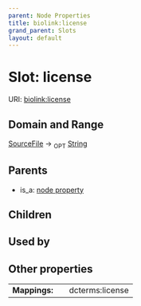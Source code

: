 ```yaml
---
parent: Node Properties
title: biolink:license
grand_parent: Slots
layout: default
---
```


# Slot: license




URI: [biolink:license](https://w3id.org/biolink/vocab/license)

## Domain and Range

[SourceFile](SourceFile.md) ->  <sub>OPT</sub> [String](types/String.md)

## Parents

 *  is_a: [node property](node_property.md)

## Children


## Used by


## Other properties

|  |  |  |
| --- | --- | --- |
| **Mappings:** | | dcterms:license |

